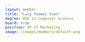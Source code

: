 ```yaml
---
layout: member
title: "Lucy Yuewei Yuan"
degree: BSE in Computer Science
board: true
position: VP of Marketing
image: /images/members/default.png
---
```


